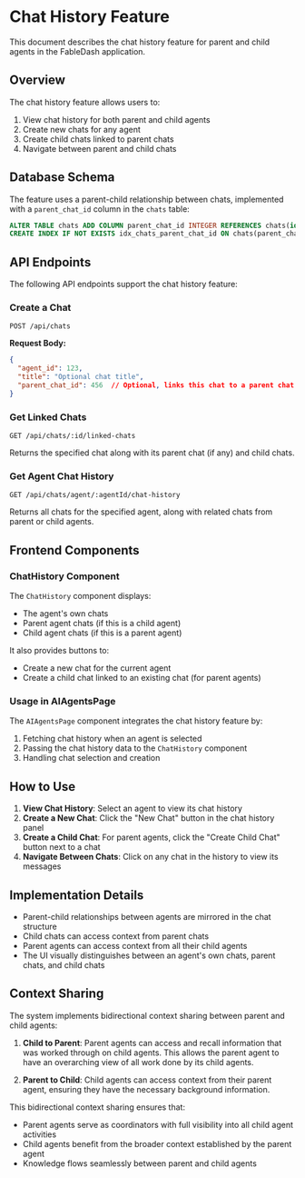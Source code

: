 # Chat History Feature

This document describes the chat history feature for parent and child agents in the FableDash application.

## Overview

The chat history feature allows users to:

1. View chat history for both parent and child agents
2. Create new chats for any agent
3. Create child chats linked to parent chats
4. Navigate between parent and child chats

## Database Schema

The feature uses a parent-child relationship between chats, implemented with a `parent_chat_id` column in the `chats` table:

```sql
ALTER TABLE chats ADD COLUMN parent_chat_id INTEGER REFERENCES chats(id) ON DELETE SET NULL;
CREATE INDEX IF NOT EXISTS idx_chats_parent_chat_id ON chats(parent_chat_id);
```

## API Endpoints

The following API endpoints support the chat history feature:

### Create a Chat

```
POST /api/chats
```

**Request Body:**
```json
{
  "agent_id": 123,
  "title": "Optional chat title",
  "parent_chat_id": 456  // Optional, links this chat to a parent chat
}
```

### Get Linked Chats

```
GET /api/chats/:id/linked-chats
```

Returns the specified chat along with its parent chat (if any) and child chats.

### Get Agent Chat History

```
GET /api/chats/agent/:agentId/chat-history
```

Returns all chats for the specified agent, along with related chats from parent or child agents.

## Frontend Components

### ChatHistory Component

The `ChatHistory` component displays:
- The agent's own chats
- Parent agent chats (if this is a child agent)
- Child agent chats (if this is a parent agent)

It also provides buttons to:
- Create a new chat for the current agent
- Create a child chat linked to an existing chat (for parent agents)

### Usage in AIAgentsPage

The `AIAgentsPage` component integrates the chat history feature by:
1. Fetching chat history when an agent is selected
2. Passing the chat history data to the `ChatHistory` component
3. Handling chat selection and creation

## How to Use

1. **View Chat History**: Select an agent to view its chat history
2. **Create a New Chat**: Click the "New Chat" button in the chat history panel
3. **Create a Child Chat**: For parent agents, click the "Create Child Chat" button next to a chat
4. **Navigate Between Chats**: Click on any chat in the history to view its messages

## Implementation Details

- Parent-child relationships between agents are mirrored in the chat structure
- Child chats can access context from parent chats
- Parent agents can access context from all their child agents
- The UI visually distinguishes between an agent's own chats, parent chats, and child chats

## Context Sharing

The system implements bidirectional context sharing between parent and child agents:

1. **Child to Parent**: Parent agents can access and recall information that was worked through on child agents. This allows the parent agent to have an overarching view of all work done by its child agents.

2. **Parent to Child**: Child agents can access context from their parent agent, ensuring they have the necessary background information.

This bidirectional context sharing ensures that:
- Parent agents serve as coordinators with full visibility into all child agent activities
- Child agents benefit from the broader context established by the parent agent
- Knowledge flows seamlessly between parent and child agents
